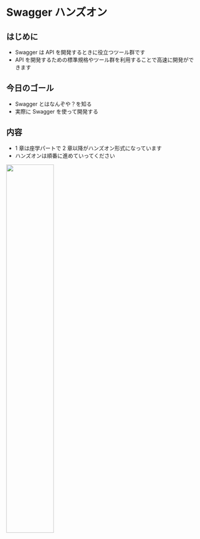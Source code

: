 # Swagger ハンズオン

## はじめに

- Swagger は API を開発するときに役立つツール群です
- API を開発するための標準規格やツール群を利用することで高速に開発ができます

## 今日のゴール

- Swagger とはなんぞや？を知る
- 実際に Swagger を使って開発する

## 内容

- 1 章は座学パートで 2 章以降がハンズオン形式になっています
- ハンズオンは順番に進めていってください

<img src="/images/logo.svg" width="50%">
